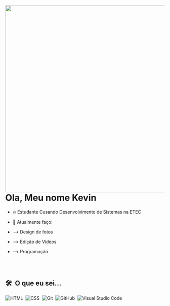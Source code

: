 <img align="right" height="590em" src="https://cdn.discordapp.com/attachments/869199505730465823/974475327051038780/Mobile.jpg"/>
<h1 align="left">Ola, Meu nome Kevin</h1>

- 🔥 Estudante Cusando Desenvolvimento de Sistemas na ETEC

- 🔭 Atualmente faço:
-   --> Design de fotos
-   --> Edição de Videos
-   --> Programação

<br><br>

## 🛠 &nbsp;O que eu sei...

![HTML](https://img.shields.io/badge/-HTML-05122A?style=flat&logo=HTML5)&nbsp;
![CSS](https://img.shields.io/badge/-CSS-05122A?style=flat&logo=CSS3&logoColor=1572B6)&nbsp;
![Git](https://img.shields.io/badge/-Git-05122A?style=flat&logo=git)&nbsp;
![GitHub](https://img.shields.io/badge/-GitHub-05122A?style=flat&logo=github)&nbsp;
![Visual Studio Code](https://img.shields.io/badge/-Visual%20Studio%20Code-05122A?style=flat&logo=visual-studio-code&logoColor=007ACC)&nbsp;

<br><br>
